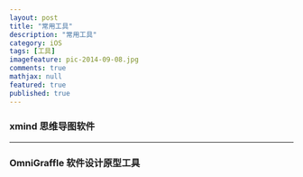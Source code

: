 ```yaml
---
layout: post
title: "常用工具"
description: "常用工具"
category: iOS
tags: [工具]
imagefeature: pic-2014-09-08.jpg
comments: true
mathjax: null
featured: true
published: true
---
```


### xmind 思维导图软件

---

### OmniGraffle 软件设计原型工具